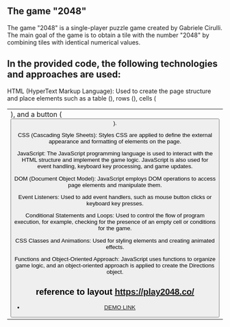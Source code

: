 ## The game "2048"
The game "2048" is a single-player puzzle game created by Gabriele Cirulli. The main goal of the game is to obtain a tile with the number "2048" by combining tiles with identical numerical values.

## In the provided code, the following technologies and approaches are used:

HTML (HyperText Markup Language): Used to create the page structure and place elements such as a table (<table>), rows (<tr>), cells (<td>), and a button (<button>).

CSS (Cascading Style Sheets): Styles CSS are applied to define the external appearance and formatting of elements on the page.

JavaScript: The JavaScript programming language is used to interact with the HTML structure and implement the game logic. JavaScript is also used for event handling, keyboard key processing, and game updates.

DOM (Document Object Model): JavaScript employs DOM operations to access page elements and manipulate them.

Event Listeners: Used to add event handlers, such as mouse button clicks or keyboard key presses.

Conditional Statements and Loops: Used to control the flow of program execution, for example, checking for the presence of an empty cell or conditions for the game.

CSS Classes and Animations: Used for styling elements and creating animated effects.

Functions and Object-Oriented Approach: JavaScript uses functions to organize game logic, and an object-oriented approach is applied to create the Directions object.

## reference to layout https://play2048.co/

- [DEMO LINK](https://Viktoriia6666.github.io/js_2048_game/)
